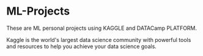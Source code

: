 # ML-Projects

These are ML personal projects using KAGGLE and DATACamp PLATFORM. 

Kaggle is the world's largest data science community with powerful tools and resources to help you achieve your data science goals.
